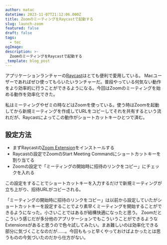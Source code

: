 ```yaml
---
author: matac
datetime: 2023-11-07T21:12:06.000Z
title: ZoomのミーティングをRaycastで起動する
slug: launch-zoom
featured: false
draft: false
tags:
  - tec
ogImage: 
description: >-
  ZoomのミーティングをRaycastで起動する
_template: blog_post
---
```


アプリケーションランチャーの[Raycast](https://www.raycast.com/)はとても便利で愛用している。
Macユーザーであればぜひ使ってもらいたいランチャーだ。普段やっている何気ない動作をより効率的に行うことができるようになる。今回はZoomのミーティングを始める動作を効率化できた。

私はミーティングやゼミの時などはZoomを使っている。使う時はZoomを起動してから新規ミーティングを作成してURLをコピーしてそれを共有するという流れだが、Raycastによってこの動作がショートカットキーひとつで済む。

## 設定方法

- まずRaycastの[Zoom Extension](https://www.raycast.com/raycast/zoom)をインストールする
- Raycastの設定でZoomのStart Meeting Commandにショートカットキーを割り当てる
- Zoomの設定で「ミーティングの開始時に招待のリンクをコピー」にチェックを入れる

この設定をすることでショートカットキーを入力するだけで新規ミーティングが立ち上がり、招待URLがコピーされる。

「ミーティングの開始時に招待のリンクをコピー」は以前から設定していたがショートカットキーを設定することでより素早くミーティングを開始することができるようになった。小さいことではあるが結構快適になったと思う。
Zoomだとこういう感じだが多分他のアプリケーションでもこういうことができるようなExtensionsがあると思うので色々試してみたい。まあ難しいのは効率化できる部分に気づくことなのだが......。今回ももっと早くやっておけばよかったとは思うものの今気づいたのだから仕方がない。